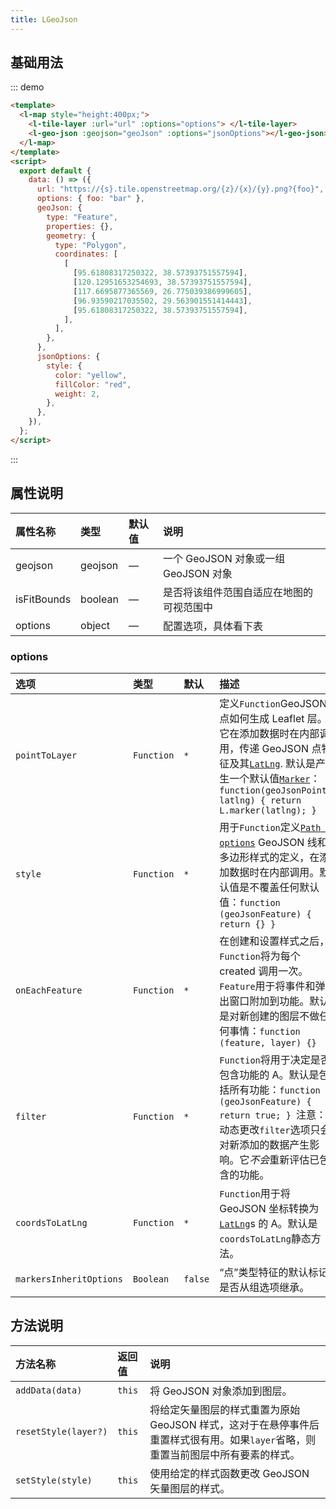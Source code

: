 ```yaml
---
title: LGeoJson
---
```


## 基础用法

::: demo

```html
<template>
  <l-map style="height:400px;">
    <l-tile-layer :url="url" :options="options"> </l-tile-layer>
    <l-geo-json :geojson="geoJson" :options="jsonOptions"></l-geo-json>
  </l-map>
</template>
<script>
  export default {
    data: () => ({
      url: "https://{s}.tile.openstreetmap.org/{z}/{x}/{y}.png?{foo}",
      options: { foo: "bar" },
      geoJson: {
        type: "Feature",
        properties: {},
        geometry: {
          type: "Polygon",
          coordinates: [
            [
              [95.61808317250322, 38.57393751557594],
              [120.12951653254693, 38.57393751557594],
              [117.6695877365569, 26.775039386999605],
              [96.93590217035502, 29.563901551414443],
              [95.61808317250322, 38.57393751557594],
            ],
          ],
        },
      },
      jsonOptions: {
        style: {
          color: "yellow",
          fillColor: "red",
          weight: 2,
        },
      },
    }),
  };
</script>
```

:::

## 属性说明

| 属性名称    | 类型    | 默认值 | 说明                                     |
| :---------- | :------ | :----- | :--------------------------------------- |
| geojson     | geojson | —      | 一个 GeoJSON 对象或一组 GeoJSON 对象     |
| isFitBounds | boolean | —      | 是否将该组件范围自适应在地图的可视范围中 |
| options     | object  | —      | 配置选项，具体看下表                     |

### options

| 选项                    | 类型       | 默认    | 描述                                                                                                                                                                                                                       |
| :---------------------- | :--------- | :------ | :------------------------------------------------------------------------------------------------------------------------------------------------------------------------------------------------------------------------- |
| `pointToLayer`          | `Function` | `*`     | 定义`Function`GeoJSON 点如何生成 Leaflet 层。它在添加数据时在内部调用，传递 GeoJSON 点特征及其[`LatLng`](#latlng). 默认是产生一个默认值[`Marker`](#marker)：`function(geoJsonPoint, latlng) { return L.marker(latlng); } ` |
| `style`                 | `Function` | `*`     | 用于`Function`定义[`Path options`](#path-option) GeoJSON 线和多边形样式的定义，在添加数据时在内部调用。默认值是不覆盖任何默认值：`function (geoJsonFeature) { return {} } `                                                |
| `onEachFeature`         | `Function` | `*`     | 在创建和设置样式之后，`Function`将为每个 created 调用一次。`Feature`用于将事件和弹出窗口附加到功能。默认是对新创建的图层不做任何事情：`function (feature, layer) {} `                                                      |
| `filter`                | `Function` | `*`     | `Function`将用于决定是否包含功能的 A。默认是包括所有功能：`function (geoJsonFeature) { return true; } `注意：动态更改`filter`选项只会对新添加的数据产生影响。它*不会*重新评估已包含的功能。                                |
| `coordsToLatLng`        | `Function` | `*`     | `Function`用于将 GeoJSON 坐标转换为[`LatLng`](#latlng)s 的 A。默认是`coordsToLatLng`静态方法。                                                                                                                             |
| `markersInheritOptions` | `Boolean`  | `false` | “点”类型特征的默认标记是否从组选项继承。                                                                                                                                                                                   |

## 方法说明

| 方法名称             | 返回值 | 说明                                                                                                                             |
| :------------------- | :----- | :------------------------------------------------------------------------------------------------------------------------------- |
| `addData(data)`      | `this` | 将 GeoJSON 对象添加到图层。                                                                                                      |
| `resetStyle(layer?)` | `this` | 将给定矢量图层的样式重置为原始 GeoJSON 样式，这对于在悬停事件后重置样式很有用。如果`layer`省略，则重置当前图层中所有要素的样式。 |
| `setStyle(style)`    | `this` | 使用给定的样式函数更改 GeoJSON 矢量图层的样式。                                                                                  |
